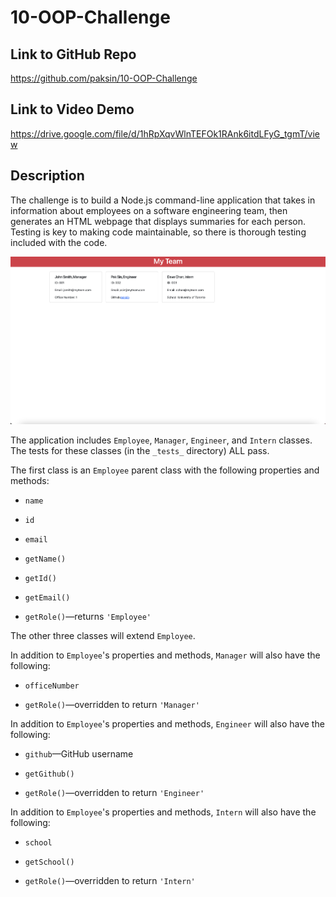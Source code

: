 # 10-OOP-Challenge

## Link to GitHub Repo

https://github.com/paksin/10-OOP-Challenge

## Link to Video Demo

https://drive.google.com/file/d/1hRpXqvWlnTEFOk1RAnk6itdLFyG_tgmT/view

## Description

The challenge is to build a Node.js command-line application that takes in information about employees on a software engineering team, then generates an HTML webpage that displays summaries for each person. Testing is key to making code maintainable, so there is thorough testing included with the code. 

![HTML webpage titled “My Team” features five boxes listing employee names, titles, and other key info.](./asset/Screenshot.png)

The application includes `Employee`, `Manager`, `Engineer`, and `Intern` classes. The tests for these classes (in the `_tests_` directory) ALL pass.

The first class is an `Employee` parent class with the following properties and methods:

* `name`

* `id`

* `email`

* `getName()`

* `getId()`

* `getEmail()`

* `getRole()`&mdash;returns `'Employee'`

The other three classes will extend `Employee`.

In addition to `Employee`'s properties and methods, `Manager` will also have the following:

* `officeNumber`

* `getRole()`&mdash;overridden to return `'Manager'`

In addition to `Employee`'s properties and methods, `Engineer` will also have the following:

* `github`&mdash;GitHub username

* `getGithub()`

* `getRole()`&mdash;overridden to return `'Engineer'`

In addition to `Employee`'s properties and methods, `Intern` will also have the following:

* `school`

* `getSchool()`

* `getRole()`&mdash;overridden to return `'Intern'`